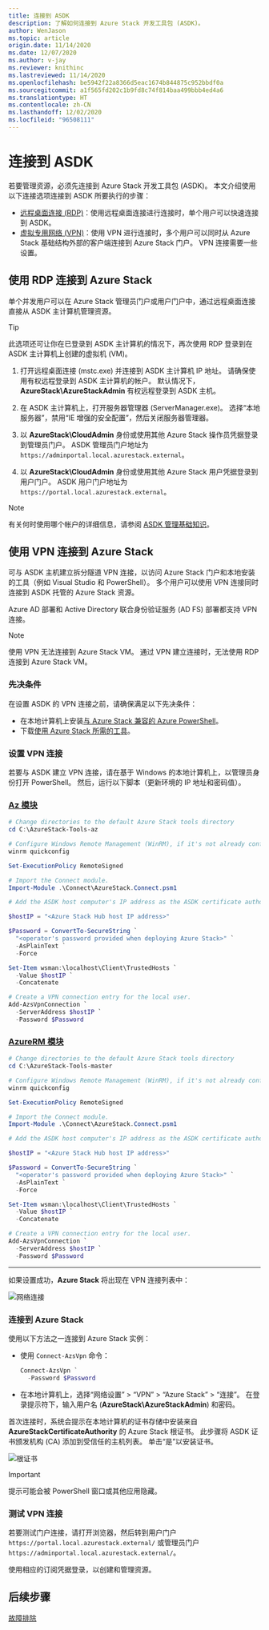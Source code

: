 ```yaml
---
title: 连接到 ASDK
description: 了解如何连接到 Azure Stack 开发工具包 (ASDK)。
author: WenJason
ms.topic: article
origin.date: 11/14/2020
ms.date: 12/07/2020
ms.author: v-jay
ms.reviewer: knithinc
ms.lastreviewed: 11/14/2020
ms.openlocfilehash: be5942f22a8366d5eac1674b844875c952bbdf0a
ms.sourcegitcommit: a1f565fd202c1b9fd8c74f814baa499bbb4ed4a6
ms.translationtype: HT
ms.contentlocale: zh-CN
ms.lasthandoff: 12/02/2020
ms.locfileid: "96508111"
---
```

# <a name="connect-to-the-asdk"></a>连接到 ASDK

若要管理资源，必须先连接到 Azure Stack 开发工具包 (ASDK)。 本文介绍使用以下连接选项连接到 ASDK 所要执行的步骤：

* [远程桌面连接 (RDP)](#connect-with-rdp)：使用远程桌面连接进行连接时，单个用户可以快速连接到 ASDK。
* [虚拟专用网络 (VPN)](#connect-with-vpn)：使用 VPN 进行连接时，多个用户可以同时从 Azure Stack 基础结构外部的客户端连接到 Azure Stack 门户。 VPN 连接需要一些设置。

<a name="connect-with-rdp"></a>
## <a name="connect-to-azure-stack-using-rdp"></a>使用 RDP 连接到 Azure Stack

单个并发用户可以在 Azure Stack 管理员门户或用户门户中，通过远程桌面连接直接从 ASDK 主计算机管理资源。

> [!TIP]
> 此选项还可让你在已登录到 ASDK 主计算机的情况下，再次使用 RDP 登录到在 ASDK 主计算机上创建的虚拟机 (VM)。

1. 打开远程桌面连接 (mstc.exe) 并连接到 ASDK 主计算机 IP 地址。 请确保使用有权远程登录到 ASDK 主计算机的帐户。 默认情况下，**AzureStack\AzureStackAdmin** 有权远程登录到 ASDK 主机。  

2. 在 ASDK 主计算机上，打开服务器管理器 (ServerManager.exe)。 选择“本地服务器”，禁用“IE 增强的安全配置”，然后关闭服务器管理器。 

3. 以 **AzureStack\CloudAdmin** 身份或使用其他 Azure Stack 操作员凭据登录到管理员门户。 ASDK 管理员门户地址为 `https://adminportal.local.azurestack.external`。

4. 以 **AzureStack\CloudAdmin** 身份或使用其他 Azure Stack 用户凭据登录到用户门户。 ASDK 用户门户地址为 `https://portal.local.azurestack.external`。

> [!NOTE]
> 有关何时使用哪个帐户的详细信息，请参阅 [ASDK 管理基础知识](asdk-admin-basics.md#what-account-should-i-use)。

<a name="connect-with-vpn"></a>
## <a name="connect-to-azure-stack-using-vpn"></a>使用 VPN 连接到 Azure Stack

可与 ASDK 主机建立拆分隧道 VPN 连接，以访问 Azure Stack 门户和本地安装的工具（例如 Visual Studio 和 PowerShell）。 多个用户可以使用 VPN 连接同时连接到 ASDK 托管的 Azure Stack 资源。

Azure AD 部署和 Active Directory 联合身份验证服务 (AD FS) 部署都支持 VPN 连接。

> [!NOTE]
> 使用 VPN 无法连接到 Azure Stack VM。 通过 VPN 建立连接时，无法使用 RDP 连接到 Azure Stack VM。

### <a name="prerequisites"></a>先决条件
在设置 ASDK 的 VPN 连接之前，请确保满足以下先决条件：

- 在本地计算机上安装[与 Azure Stack 兼容的 Azure PowerShell](asdk-post-deploy.md#install-azure-stack-powershell)。  
- 下载[使用 Azure Stack 所需的工具](asdk-post-deploy.md#download-the-azure-stack-tools)。

### <a name="set-up-vpn-connectivity"></a>设置 VPN 连接

若要与 ASDK 建立 VPN 连接，请在基于 Windows 的本地计算机上，以管理员身份打开 PowerShell。 然后，运行以下脚本（更新环境的 IP 地址和密码值）。

### <a name="az-modules"></a>[Az 模块](#tab/az)

```powershell
# Change directories to the default Azure Stack tools directory
cd C:\AzureStack-Tools-az

# Configure Windows Remote Management (WinRM), if it's not already configured.
winrm quickconfig  

Set-ExecutionPolicy RemoteSigned

# Import the Connect module.
Import-Module .\Connect\AzureStack.Connect.psm1

# Add the ASDK host computer's IP address as the ASDK certificate authority (CA) to the list of trusted hosts. Make sure you update the IP address and password values for your environment.

$hostIP = "<Azure Stack Hub host IP address>"

$Password = ConvertTo-SecureString `
  "<operator's password provided when deploying Azure Stack>" `
  -AsPlainText `
  -Force

Set-Item wsman:\localhost\Client\TrustedHosts `
  -Value $hostIP `
  -Concatenate

# Create a VPN connection entry for the local user.
Add-AzsVpnConnection `
  -ServerAddress $hostIP `
  -Password $Password

```

### <a name="azurerm-modules"></a>[AzureRM 模块](#tab/azurerm)

```powershell
# Change directories to the default Azure Stack tools directory
cd C:\AzureStack-Tools-master

# Configure Windows Remote Management (WinRM), if it's not already configured.
winrm quickconfig  

Set-ExecutionPolicy RemoteSigned

# Import the Connect module.
Import-Module .\Connect\AzureStack.Connect.psm1

# Add the ASDK host computer's IP address as the ASDK certificate authority (CA) to the list of trusted hosts. Make sure you update the IP address and password values for your environment.

$hostIP = "<Azure Stack Hub host IP address>"

$Password = ConvertTo-SecureString `
  "<operator's password provided when deploying Azure Stack>" `
  -AsPlainText `
  -Force

Set-Item wsman:\localhost\Client\TrustedHosts `
  -Value $hostIP `
  -Concatenate

# Create a VPN connection entry for the local user.
Add-AzsVpnConnection `
  -ServerAddress $hostIP `
  -Password $Password

```
---
如果设置成功，**Azure Stack** 将出现在 VPN 连接列表中：

![网络连接](media/asdk-connect/vpn.png)  

### <a name="connect-to-azure-stack"></a>连接到 Azure Stack

  使用以下方法之一连接到 Azure Stack 实例：  

  * 使用 `Connect-AzsVpn` 命令：
      
    ```powershell
    Connect-AzsVpn `
      -Password $Password
    ```

  * 在本地计算机上，选择“网络设置” > “VPN” > “Azure Stack” > “连接”。 在登录提示符下，输入用户名 (**AzureStack\AzureStackAdmin**) 和密码。

首次连接时，系统会提示在本地计算机的证书存储中安装来自 **AzureStackCertificateAuthority** 的 Azure Stack 根证书。 此步骤将 ASDK 证书颁发机构 (CA) 添加到受信任的主机列表。 单击“是”以安装证书。

![根证书](media/asdk-connect/cert.png)  
  
  > [!IMPORTANT]
  > 提示可能会被 PowerShell 窗口或其他应用隐藏。

### <a name="test-vpn-connectivity"></a>测试 VPN 连接

若要测试门户连接，请打开浏览器，然后转到用户门户 `https://portal.local.azurestack.external/` 或管理员门户 `https://adminportal.local.azurestack.external/`。

使用相应的订阅凭据登录，以创建和管理资源。  

## <a name="next-steps"></a>后续步骤

[故障排除](asdk-troubleshooting.md)
